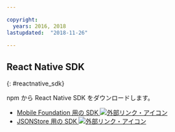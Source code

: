 ```yaml
---

copyright:
  years: 2016, 2018
lastupdated:  "2018-11-26"

---
```


##	React Native SDK
{: #reactnative_sdk}

npm から React Native SDK をダウンロードします。

* [Mobile Foundation 用の SDK ![外部リンク・アイコン](../../icons/launch-glyph.svg "外部リンク・アイコン")](https://www.npmjs.com/package/react-native-ibm-mobilefirst)
* [JSONStore 用の SDK ![外部リンク・アイコン](../../icons/launch-glyph.svg "外部リンク・アイコン")](https://www.npmjs.com/package/react-native-mobilefirst-jsonstore)

